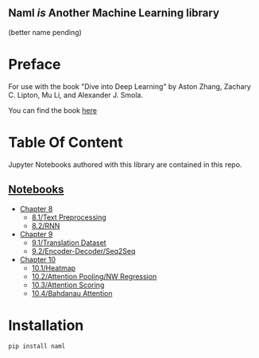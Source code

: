 Naml _is_ Another Machine Learning library
---
(better name pending)

# Preface
For use with the book "Dive into Deep Learning" by Aston Zhang, Zachary C. Lipton, Mu Li, and Alexander J. Smola.

You can find the book [here](https://d2l.ai/)

# Table Of Content
Jupyter Notebooks authored with this library are contained in this repo.
## [Notebooks](https://github.com/mos9527/naml/tree/main/notebooks)

- [Chapter 8](https://github.com/mos9527/naml/tree/main/notebooks/Chapter8)
    - [8.1/Text Preprocessing](https://github.com/mos9527/naml/blob/main/notebooks/Chapter8/1_text_preprocessing.ipynb)
    - [8.2/RNN](https://github.com/mos9527/naml/blob/main/notebooks/Chapter8/2_rnn.ipynb)
- [Chapter 9](https://github.com/mos9527/naml/tree/main/notebooks/Chapter9)
    - [9.1/Translation Dataset](https://github.com/mos9527/naml/blob/main/notebooks/Chapter9/1_translation_dataset.ipynb)
    - [9.2/Encoder-Decoder/Seq2Seq](https://github.com/mos9527/naml/blob/main/notebooks/Chapter9/2_seq2seq.ipynb)
- [Chapter 10](https://github.com/mos9527/naml/tree/main/notebooks/Chapter10)
    - [10.1/Heatmap](https://github.com/mos9527/naml/blob/main/notebooks/Chapter10/1_heatmap.ipynb)
    - [10.2/Attention Pooling/NW Regression](https://github.com/mos9527/naml/blob/main/notebooks/Chapter10/2_nadaraya_watson.ipynb)
    - [10.3/Attention Scoring](https://github.com/mos9527/naml/blob/main/notebooks/Chapter10/3_attention_scoring.ipynb)
    - [10.4/Bahdanau Attention](https://github.com/mos9527/naml/blob/main/notebooks/Chapter10/4_bahdanau.ipynb)
# Installation
```bash
pip install naml
```
